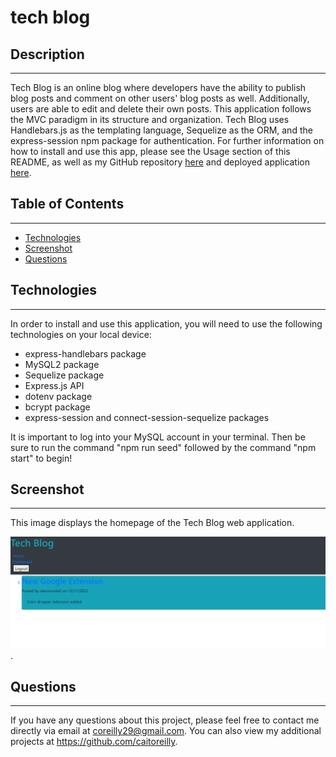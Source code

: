 # tech blog

## Description 

---

Tech Blog is an online blog where developers have the ability to publish blog posts and comment on other users' blog posts as well. Additionally, users are able to edit and delete their own posts. This application follows the MVC paradigm in its structure and organization. Tech Blog uses Handlebars.js as the templating language, Sequelize as the ORM, and the express-session npm package for authentication. For further information on how to install and use this app, please see the Usage section of this README, as well as my GitHub repository [here](https://github.com/caitoreilly/tech-blog.git) and deployed application [here](https://stark-river-44881.herokuapp.com/).

## Table of Contents 

---

- [Technologies](#technologies)
- [Screenshot](#screenshot)
- [Questions](#questions)

## Technologies 

---

In order to install and use this application, you will need to use the following technologies on your local device:

- express-handlebars package
- MySQL2 package
- Sequelize package
- Express.js API 
- dotenv package
- bcrypt package
- express-session and connect-session-sequelize packages 

It is important to log into your MySQL account in your terminal. Then be sure to run the command "npm run seed" followed by the command "npm start" to begin!

## Screenshot

---

This image displays the homepage of the Tech Blog web application.

![Tech Blog App Image](./public/assets/techblogscreenshot.png).

## Questions 

--- 

If you have any questions about this project, please feel free to contact me directly via email at coreilly29@gmail.com.
You can also view my additional projects at https://github.com/caitoreilly.